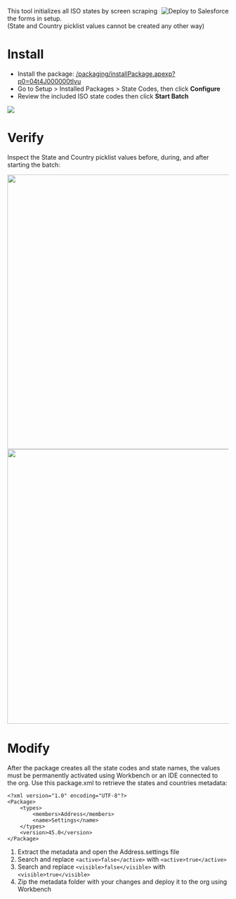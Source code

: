 <a href="https://githubsfdeploy.herokuapp.com?owner=bigassforce&amp;repo=statecodes&amp;ref=master">
<img align="right" alt="Deploy to Salesforce" src="https://raw.githubusercontent.com/afawcett/githubsfdeploy/master/deploy.png">
</a> This tool initializes all ISO states by screen scraping the forms in setup.<br />(State and Country picklist values cannot be created any other way)

# Install

- Install the package: <a href="/packaging/installPackage.apexp?p0=04t4J000000tIvu">/packaging/installPackage.apexp?p0=04t4J000000tIvu</a>
- Go to Setup > Installed Packages > State Codes, then click **Configure**
- Review the included ISO state codes then click **Start Batch**

<img src="https://raw.githubusercontent.com/wiki/bigassforce/statecodes/images/states-configure.png" />

# Verify

Inspect the State and Country picklist values before, during, and after starting the batch:

<img width="625" src="https://raw.githubusercontent.com/wiki/bigassforce/statecodes/images/states-completed.png" />
<img width="625" src="https://raw.githubusercontent.com/wiki/bigassforce/statecodes/images/states-after.png" />

# Modify

After the package creates all the state codes and state names, the values must be permanently activated using Workbench or an IDE connected to the org. Use this package.xml to retrieve the states and countries metadata:

```
<?xml version="1.0" encoding="UTF-8"?>
<Package>
    <types>
        <members>Address</members>
        <name>Settings</name>
    </types>
    <version>45.0</version>
</Package>
```

1. Extract the metadata and open the Address.settings file
2. Search and replace `<active>false</active>` with `<active>true</active>`
3. Search and replace `<visible>false</visible>` with `<visible>true</visible>`
4. Zip the metadata folder with your changes and deploy it to the org using Workbench
